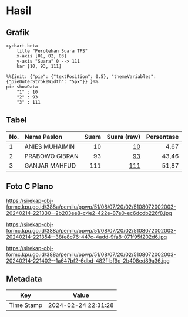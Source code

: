 # Hasil

## Grafik

```mermaid
xychart-beta
    title "Perolehan Suara TPS"
    x-axis [01, 02, 03]
    y-axis "Suara" 0 --> 111
    bar [10, 93, 111]
```

```mermaid
%%{init: {"pie": {"textPosition": 0.5}, "themeVariables": {"pieOuterStrokeWidth": "5px"}} }%%
pie showData
    "1" : 10
    "2" : 93
    "3" : 111
```

## Tabel

| No. | Nama Paslon    | Suara | Suara (raw) | Persentase |
|:--- |:-------------- | -----:| -----------:| ----------:|
| 1   | ANIES MUHAIMIN | 10    | [10][p-1]   | 4,67       |
| 2   | PRABOWO GIBRAN | 93    | [93][p-2]   | 43,46      |
| 3   | GANJAR MAHFUD  | 111   | [111][p-3]  | 51,87      |


[p-1]: https://github.com/gigit-pemilu/pemilu-2024-51-bali/blob/main/pilpres/hitung-suara/sub/51-bali/sub/08-buleleng/sub/07-sawan/sub/2002-galungan/sub/003-tps/sub/paslon-1.txt
[p-2]: https://github.com/gigit-pemilu/pemilu-2024-51-bali/blob/main/pilpres/hitung-suara/sub/51-bali/sub/08-buleleng/sub/07-sawan/sub/2002-galungan/sub/003-tps/sub/paslon-2.txt
[p-3]: https://github.com/gigit-pemilu/pemilu-2024-51-bali/blob/main/pilpres/hitung-suara/sub/51-bali/sub/08-buleleng/sub/07-sawan/sub/2002-galungan/sub/003-tps/sub/paslon-3.txt

## Foto C Plano

https://sirekap-obj-formc.kpu.go.id/388a/pemilu/ppwp/51/08/07/20/02/5108072002003-20240214-221330--2b203ee8-c4e2-422e-87e0-ec6dcdb226f8.jpg

https://sirekap-obj-formc.kpu.go.id/388a/pemilu/ppwp/51/08/07/20/02/5108072002003-20240214-221354--38fe8c76-447c-4add-9fa8-071f95f202d6.jpg

https://sirekap-obj-formc.kpu.go.id/388a/pemilu/ppwp/51/08/07/20/02/5108072002003-20240214-221402--1a647bf2-6dbd-482f-bf9d-2b408ed89a36.jpg


## Metadata

| Key        | Value               |
| ---------- | ------------------- |
| Time Stamp | 2024-02-24 22:31:28 |



